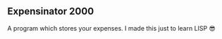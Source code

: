 ## Expensinator 2000
A program which stores your expenses.
I made this just to learn LISP :sunglasses:
